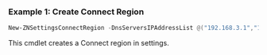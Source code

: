 ### Example 1: Create Connect Region
```powershell
New-ZNSettingsConnectRegion -DnsServersIPAddressList @("192.168.3.1","192.168.3.2") -IPAddress "4.5.6.7" -Name "New Region" 

```

This cmdlet creates a Connect region in settings.
